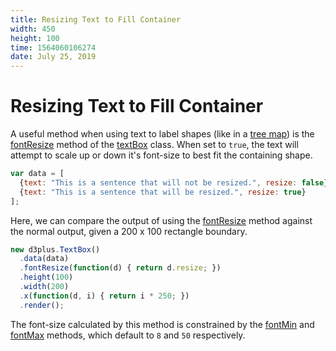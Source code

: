 ```yaml
---
title: Resizing Text to Fill Container
width: 450
height: 100
time: 1564060106274
date: July 25, 2019
---
```


[width]: 450
[height]: 100

# Resizing Text to Fill Container

A useful method when using text to label shapes (like in a [tree map](http://d3plus.org/examples/d3plus-hierarchy/getting-started/)) is the [fontResize](http://d3plus.org/docs/#TextBox.fontResize) method of the [textBox](http://d3plus.org/docs/#TextBox) class. When set to `true`, the text will attempt to scale up or down it's font-size to best fit the containing shape.

```js
var data = [
  {text: "This is a sentence that will not be resized.", resize: false},
  {text: "This is a sentence that will be resized.", resize: true}
];
```

Here, we can compare the output of using the [fontResize](http://d3plus.org/docs/#TextBox.fontResize) method against the normal output, given a 200 x 100 rectangle boundary.

```js
new d3plus.TextBox()
  .data(data)
  .fontResize(function(d) { return d.resize; })
  .height(100)
  .width(200)
  .x(function(d, i) { return i * 250; })
  .render();
```

The font-size calculated by this method is constrained by the [fontMin](http://d3plus.org/docs/#TextBox.fontMin) and [fontMax](http://d3plus.org/docs/#TextBox.fontMax) methods, which default to `8` and `50` respectively.
